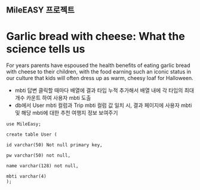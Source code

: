 ## MileEASY 프로젝트

<h1>Garlic bread with cheese: What the science tells us</h1>
  <p>
    For years parents have espoused the health benefits of eating garlic bread with cheese to their
    children, with the food earning such an iconic status in our culture that kids will often dress
    up as warm, cheesy loaf for Halloween.
  </p>

- mbti 답변 클릭할 때마다 배열에 결과 타입 누적 추가해서 배열 내에 각 타입의 최대 개수 카운트 하여 사용자 mbti 도출
- db에서 User mbti 컬럼과 Trip mbti 컬럼 값 일치 시, 결과 페이지에 사용자 mbti 및 해당 mbti에 대한 추천 여행지 정보 보여주기

```query
use MileEasy;

create table User (

id varchar(50) Not null primary key,

pw varchar(50) not null,

name varchar(128) not null,

mbti varchar(4)
);

```
